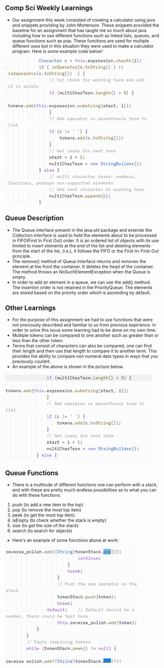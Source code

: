 ## Comp Sci Weekly Learnings ##
* Our assignment this week consisted of creating a calculator using java and snippets providing by John Mortenson. These snippets provided the baseline for an assignment that has taught me so much about java including how to use different functions such as linked lists, queues, and queue functions such as pop. These functions are used for multiple different uses but in this situation they were used to make a calculator program. Here is some example code below!

![baka](https://github.com/lucap2527/lucasus/blob/gh-pages/Screenshot%202022-03-30%20095235.png)
## Queue Description ##
* The Queue interface present in the java.util package and extends the Collection interface is used to hold the elements about to be processed in FIFO(First In First Out) order. It is an ordered list of objects with its use limited to insert elements at the end of the list and deleting elements from the start of the list, (i.e.), it follows the FIFO or the First-In-First-Out principle.
* The remove() method of Queue Interface returns and removes the element at the front the container. It deletes the head of the container. The method throws an NoSuchElementException when the Queue is empty.
* In order to add an element in a queue, we can use the add() method. The insertion order is not retained in the PriorityQueue. The elements are stored based on the priority order which is ascending by default. 
## Other Learnings ##
* For the purpose of this assignment we had to use functions that were not previously described and familiar to us from previous expirience. In order to solve this issue some learning had to be done on my own time.
* Multiple tokens can be compared to one another such as greater than or less than the other token.
* Terms that consist of characters can also be compared, one can find their length and then use that length to compare it to another term. This provides the ability to compare non numeral data types in ways that you previously couldnt.
* An example of the above is shown in the picture below.

![duck](https://github.com/lucap2527/lucasus/blob/gh-pages/Screenshot%202022-03-30%20100219.png)
## Queue Functions ##
* There is a multitude of different functions one can perform with a stack, and with these are pretty much endless possibilities as to what you can do with these functions:
1. push (to add a new item to the top)
2. pop (to remove the most top item)
3. peek (to get the most top item)
4. isEmpty (to check whether the stack is empty)
5. size (to get the size of the stack)
6. search (to search for objects)
* Here's an example of some functions above at work:

![deer](https://github.com/lucap2527/lucasus/blob/gh-pages/Screenshot%202022-03-30%20100351.png)
